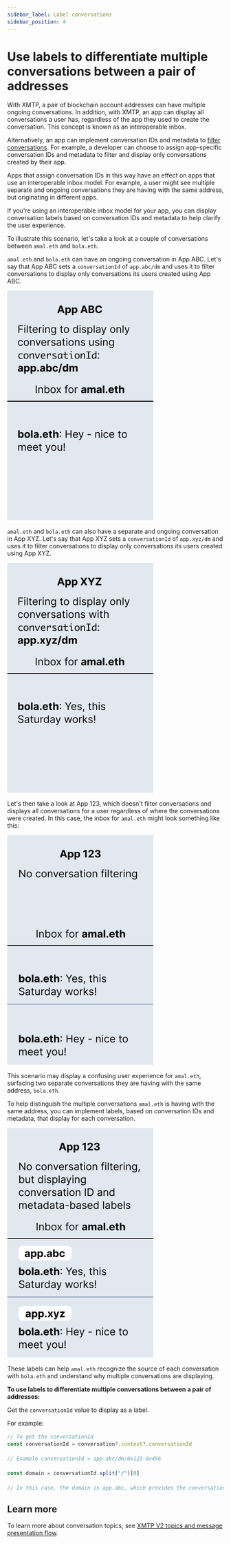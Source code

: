 ```yaml
---
sidebar_label: Label conversations
sidebar_position: 4
---
```


# Use labels to differentiate multiple conversations between a pair of addresses

With XMTP, a pair of blockchain account addresses can have multiple ongoing conversations. In addition, with XMTP, an app can display all conversations a user has, regardless of the app they used to create the conversation. This concept is known as an interoperable inbox.

Alternatively, an app can implement conversation IDs and metadata to [filter conversations](filter-conversations). For example, a developer can choose to assign app-specific conversation IDs and metadata to filter and display only conversations created by their app.

Apps that assign conversation IDs in this way have an effect on apps that use an interoperable inbox model. For example, a user might see multiple separate and ongoing conversations they are having with the same address, but originating in different apps.

If you're using an interoperable inbox model for your app, you can display conversation labels based on conversation IDs and metadata to help clarify the user experience.

To illustrate this scenario, let's take a look at a couple of conversations between `amal.eth` and `bola.eth`.

`amal.eth` and `bola.eth` can have an ongoing conversation in App ABC. Let's say that App ABC sets a `conversationId` of `app.abc/dm` and uses it to filter conversations to display only conversations its users created using App ABC.

![Mockup of App ABC setting a conversation ID of app.abc/dm and filtering conversations by it. The app displays amal.eth's inbox with a "Hey..." conversation from bola.eth](img/app-abc.png)

`amal.eth` and `bola.eth` can also have a separate and ongoing conversation in App XYZ. Let's say that App XYZ sets a `conversationId` of `app.xyz/dm` and uses it to filter conversations to display only conversations its users created using App XYZ.

![Mockup of App XYZ setting a conversation ID of app.xyz/dm and filtering conversations by it. The app displays amal.eth's inbox with a "Yes..." conversation from bola.eth](img/app-xyz.png)

Let's then take a look at App 123, which doesn't filter conversations and displays all conversations for a user regardless of where the conversations were created. In this case, the inbox for `amal.eth` might look something like this:

![Mockup of App 123 with no conversation ID or filtering. The app displays amal.eth's inbox with two conversations with bola.eth: One "Hey..." and one "Yes..."](img/app-123.png)

This scenario may display a confusing user experience for `amal.eth`, surfacing two separate conversations they are having with the same address, `bola.eth`.

To help distinguish the multiple conversations `amal.eth` is having with the same address, you can implement labels, based on conversation IDs and metadata, that display for each conversation.

![Mockup of App 123 with no conversation ID or filtering, but with conversation ID and metadata-based labels implemented. The app displays amal.eth's inbox with two conversations with bola.eth: One labeled as app.abc: "Hey..." and one labeled as app.xyz: "Yes..."](img/app-123-convo-labels.png)

These labels can help `amal.eth` recognize the source of each conversation with `bola.eth` and understand why multiple conversations are displaying.

**To use labels to differentiate multiple conversations between a pair of addresses:**

Get the `conversationId` value to display as a label.

For example:

```js
// To get the conversationId
const conversationId = conversation?.context?.conversationId

// Example conversationId = app.abc/dm/0x123-0x456

const domain = conversationId.split("/")[0]

// In this case, the domain is app.abc, which provides the conversation label
```


## Learn more

To learn more about conversation topics, see [XMTP V2 topics and message presentation flow](/docs/dev-concepts/architectural-overview#xmtp-v2-topics-and-message-presentation-flow).

